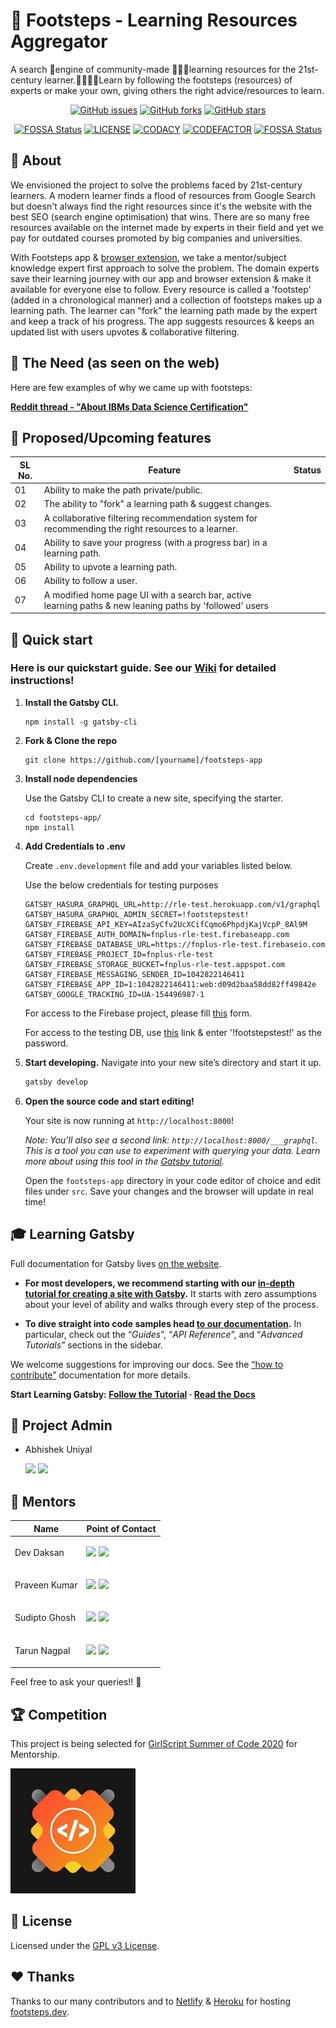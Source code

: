 # 👣 Footsteps - Learning Resources Aggregator

A search 🔎engine of community-made 🧑‍🤝‍🧑learning resources for the 21st-century learner.👨‍💻👩‍💻Learn by following the footsteps (resources) of experts or make your own, giving others the right advice/resources to learn.

<p align="center">
   <a href="https://github.com/fnplus/footsteps-app/issues"><img alt="GitHub issues" src="https://img.shields.io/github/issues/fnplus/footsteps-app"></a>
   <a href="https://github.com/fnplus/footsteps-app/network"><img alt="GitHub forks" src="https://img.shields.io/github/forks/fnplus/footsteps-app"></a>
   <a href="https://github.com/fnplus/footsteps-app/stargazers"><img alt="GitHub stars" src="https://img.shields.io/github/stars/fnplus/footsteps-app"></a>
</p>

<p align="center">
   <a href="https://app.fossa.io/projects/git%2Bgithub.com%2Ffnplus%2Fproject-footsteps-app?ref=badge_shield"><img alt="FOSSA Status" src="https://app.fossa.io/api/projects/git%2Bgithub.com%2Ffnplus%2Fproject-footsteps-app.svg?type=shield"></a>
   <a href="https://github.com/fnplus/footsteps-app/blob/master/LICENSE.txt"><img alt="LICENSE" src="https://img.shields.io/github/license/fnplus/footsteps-app"></a>
   <a href="https://www.codacy.com/manual/fnplus/footsteps-app?utm_source=github.com&utm_medium=referral&utm_content=fnplus/footsteps-app&utm_campaign=Badge_Grade"><img alt="CODACY" src="https://api.codacy.com/project/badge/Grade/66839011f8424527bdf4a39b60ea6b4b"></a>
   <a href="https://www.codefactor.io/repository/github/fnplus/footsteps-app"><img alt="CODEFACTOR" src="https://www.codefactor.io/repository/github/fnplus/footsteps-app/badge"></a>
   <a href="https://app.netlify.com/sites/footsteps-app/deploys"><img alt="FOSSA Status" src="https://api.netlify.com/api/v1/badges/8e60385a-c75c-4b48-9d01-975f43285914/deploy-status"></a>
</p>

## 🤷 About

We envisioned the project to solve the problems faced by 21st-century learners. A modern learner finds a flood of resources from Google Search but doesn't always find the right resources since it's the website with the best SEO (search engine optimisation) that wins. There are so many free resources available on the internet made by experts in their field and yet we pay for outdated courses promoted by big companies and universities.

With Footsteps app & [browser extension](https://github.com/fnplus/footsteps-extension), we take a mentor/subject knowledge expert first approach to solve the problem. The domain experts save their learning journey with our app and browser extension & make it available for everyone else to follow. Every resource is called a 'footstep' (added in a chronological manner) and a collection of footsteps makes up a learning path. The learner can "fork" the learning path made by the expert and keep a track of his progress. The app suggests resources & keeps an updated list with users upvotes & collaborative filtering.

## 🧐 The Need (as seen on the web)

Here are few examples of why we came up with footsteps:

[**Reddit thread - "About IBMs Data Science Certification"**](https://www.reddit.com/r/datascience/comments/eleuz9/about_ibms_data_science_certification/)

## 🤩 Proposed/Upcoming features

| **SL No.** | **Feature**                                                                                        | **Status** |
| ---------- | -------------------------------------------------------------------------------------------------- | ---------- |
| 01         | Ability to make the path private/public.                                                           |            |
| 02         | The ability to "fork" a learning path & suggest changes.                                           |            |
| 03         | A collaborative filtering recommendation system for recommending the right resources to a learner. |            |
| 04         | Ability to save your progress (with a progress bar) in a learning path.                            |            |
| 05         | Ability to upvote a learning path.                                                                 |            |
| 06         | Ability to follow a user.                                                                          |            |
| 07         | A modified home page UI with a search bar, active learning paths & new leaning paths by 'followed' users|        |

## 🚀 Quick start

### **Here is our quickstart guide. See our [Wiki](https://github.com/fnplus/footsteps-app/wiki/Contributing-to-Footsteps-App) for detailed instructions!**

1. **Install the Gatsby CLI.**

   ```shell
   npm install -g gatsby-cli
   ```

2. **Fork & Clone the repo**

   ```shell
   git clone https://github.com/[yourname]/footsteps-app
   ```

3. **Install node dependencies**

   Use the Gatsby CLI to create a new site, specifying the starter.

   ```shell
   cd footsteps-app/
   npm install
   ```

4. **Add Credentials to .env**

   Create `.env.development` file and add your variables listed below.

   Use the below credentials for testing purposes

   ```shell
   GATSBY_HASURA_GRAPHQL_URL=http://rle-test.herokuapp.com/v1/graphql
   GATSBY_HASURA_GRAPHQL_ADMIN_SECRET=!footstepstest!
   GATSBY_FIREBASE_API_KEY=AIzaSyCfv2UcXCifCqmo6PhpdjKajVcpP_8Al9M
   GATSBY_FIREBASE_AUTH_DOMAIN=fnplus-rle-test.firebaseapp.com
   GATSBY_FIREBASE_DATABASE_URL=https://fnplus-rle-test.firebaseio.com
   GATSBY_FIREBASE_PROJECT_ID=fnplus-rle-test
   GATSBY_FIREBASE_STORAGE_BUCKET=fnplus-rle-test.appspot.com
   GATSBY_FIREBASE_MESSAGING_SENDER_ID=1042822146411
   GATSBY_FIREBASE_APP_ID=1:1042822146411:web:d09d2baa58dd82ff49842e
   GATSBY_GOOGLE_TRACKING_ID=UA-154496987-1
   ```

   For access to the Firebase project, please fill [this](https://airtable.com/shrOevwzFNas0wis3) form.

   For access to the testing DB, use [this](https://rle-test.herokuapp.com/console/login) link & enter '!footstepstest!' as the password.

5. **Start developing.**
   Navigate into your new site’s directory and start it up.

   ```sh
   gatsby develop
   ```

6. **Open the source code and start editing!**

   Your site is now running at `http://localhost:8000`!

   _Note: You'll also see a second link: _`http://localhost:8000/___graphql`_. This is a tool you can use to experiment with querying your data. Learn more about using this tool in the [Gatsby tutorial](https://www.gatsbyjs.org/tutorial/part-five/#introducing-graphiql)._

   Open the `footsteps-app` directory in your code editor of choice and edit files under `src`. Save your changes and the browser will update in real time!

## 🎓 Learning Gatsby

Full documentation for Gatsby lives [on the website](https://gatsbyjs.org/).

- **For most developers, we recommend starting with our [in-depth tutorial for creating a site with Gatsby](https://gatsbyjs.org/tutorial/).** It starts with zero assumptions about your level of ability and walks through every step of the process.

- **To dive straight into code samples head [to our documentation](https://gatsbyjs.org/docs/).** In particular, check out the “<i>Guides</i>”, “<i>API Reference</i>”, and “<i>Advanced Tutorials</i>” sections in the sidebar.

We welcome suggestions for improving our docs. See the [“how to contribute”](https://gatsbyjs.org/contributing/how-to-contribute/) documentation for more details.

**Start Learning Gatsby: [Follow the Tutorial](https://gatsbyjs.org/tutorial/) · [Read the Docs](https://gatsbyjs.org/docs/)**


## 👨 Project Admin

- Abhishek Uniyal <p>[<img src="https://img.icons8.com/color/32/000000/github-2.png" display = "inline-block">](https://github.com/xlogix) [<img src="https://img.icons8.com/doodle/32/000000/linkedin-circled.png" display = "inline-block">](https://www.linkedin.com/in/abhishek-uniyal)</p>

## 👬  Mentors
| Name | Point of Contact |
| ------- | ------- |
| Dev Daksan     |      <p float = "center">[<img src="https://img.icons8.com/color/32/000000/github-2.png" display = "inline-block">](https://github.com/R3l3ntl3ss) [<img src="https://img.icons8.com/doodle/32/000000/linkedin-circled.png" display = "inline-block">](https://in.linkedin.com/in/dev-daksan)</p> |
| Praveen Kumar  |      <p float = "center">[<img src="https://img.icons8.com/color/32/000000/github-2.png" display = "inline-block">](https://github.com/praveenscience) [<img src="https://img.icons8.com/doodle/32/000000/linkedin-circled.png" display = "inline-block">](https://uk.linkedin.com/in/praveentech)</p> |
| Sudipto Ghosh  |   <p float = "center">[<img src="https://img.icons8.com/color/32/000000/github-2.png" display = "inline-block">](https://github.com/pydevsg) [<img src="https://img.icons8.com/doodle/32/000000/linkedin-circled.png" display = "inline-block">](https://www.linkedin.com/in/sudipto-ghosh-48a71a161/)</p> |
| Tarun Nagpal   |   <p float = "center">[<img src="https://img.icons8.com/color/32/000000/github-2.png" display = "inline-block">](https://github.com/tarun-nagpal-github) [<img src="https://img.icons8.com/doodle/32/000000/linkedin-circled.png" display = "inline-block">](https://www.linkedin.com/in/tarunnagpal1/)</p>   |

Feel free to ask your queries!! 🙌

## :trophy: Competition
This project is being selected for [GirlScript Summer of Code 2020](https://www.gssoc.tech/) for Mentorship.

![GSSoC Logo](https://raw.githubusercontent.com/fnplus/footsteps-app/sgdev/images/gssoc_logo.jpeg)

## :memo: License

Licensed under the [GPL v3 License](./LICENSE).

## :heart: Thanks

Thanks to our many contributors and to [Netlify](https://www.netlify.com/) & [Heroku](https://www.heroku.com) for hosting [footsteps.dev](https://footsteps.dev).

